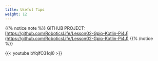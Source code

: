 ```yaml
---
title: Useful Tips
weight: 12
---
```


{{% notice note %}}
GITHUB PROJECT: [https://github.com/RoboticsLife/Lesson02-Gpio-Kotlin-Pi4J](https://github.com/RoboticsLife/Lesson02-Gpio-Kotlin-Pi4J)
{{% /notice %}}



{{< youtube bYqifO31qI0 >}}
